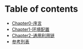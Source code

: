 # Table of contents

* [Chapter0-序言](README.md)
* [Chapter1-环境配置](<README (1).md>)
* [Chapter2-通用利用链](chapter2-tong-yong-li-yong-lian.md)
* [参考列表](can-kao-lie-biao.md)
